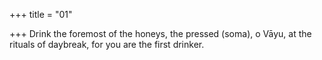 +++
title = "01"

+++
Drink the foremost of the honeys, the pressed (soma), o Vāyu, at the  rituals of daybreak,
for you are the first drinker.